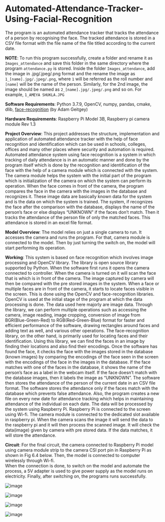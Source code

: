 # Automated-Attendance-Tracker-Using-Facial-Recognition
The program is an automated attendance tracker that tracks the attendance of a person by recognising the face. The tracked attendance is stored in a CSV file format with the file name of the file titled according to the current date.

**NOTE**: To run this program successfully, create a folder and rename it as `Images_attendance` and save this folder in the same directory where the program `attendance.py` is stored. Inside the folder `Images_attendance`, add the image in .jpg/.jpeg/.png format and the rename the image as `1_[name].jpg/.jpeg/.png`, where `1` will be referred as the roll number and `[name]` will be the name of the person. Similarly, for the 2nd image, the image should be named as `2_[name].jpg/.jpeg/.png` and so on. For example, `1_AMEYA SHUKLA.JPG`


**Software Requirements**: Python 3.7.9, OpenCV, numpy, pandas, cmake, dlib, [face-recognition](https://pypi.org/project/face-recognition/) (by Adam Geitgey)

**Hardware Requirements**: Raspberry Pi Model 3B, Raspberry pi camera module Rev 1.3 

 

**Project Overview**:
This project addresses the structure, implementation and application of automated attendance tracker with the help of face recognition and identification which can be used in schools, colleges, offices and many other places where security and automation is required. Automated attendance system using face recognition is a system in which tracking of daily attendance is in an automatic manner and done by the program itself which is done by the recognition and identification of the face with the help of a camera module which is connected with the system. The camera module helps the system with the initial part of the program which is initialization of the camera on which the system can perform its operation. When the face comes in front of the camera, the program compares the face in the camera with the images in the database and recognizes it. These image data are basically known data for the system and is the data on which the system is trained. The system, if recognizes the face after the comparison with the database, displays the name of the person’s face or else displays “UNKNOWN” if the faces don’t match. Then it tracks the attendance of the person file of only the matched faces. This attendance is stored in an excel file format.

**Model Overview**:
The model relies on just a single camera to run. It accesses the camera and runs the program. For that, camera module is connected to the model. Then by just turning the switch on, the model will start performing its operation.

**Working**:
This system is based on face recognition which involves image processing and OpenCV library. The library is open source library supported by Python. When the software first runs it opens the camera connected to controller. When the camera is turned on it will scan the face that is which is in front of the camera. The image captured by camera will then be compared with the pre stored images in the system. When a face or multiple faces are in front of the camera, it starts to locate faces visible in the screen. This is done using the OpenCV and face-recognition libraries. OpenCV is used at the initial stage of the program at which the data processing is done. The data used here majorly are image data. Through the library, we can perform multiple operations such as accessing the camera, image reading, image cropping, conversion of image from BGR(Blue-Green-Red) to RGB(Red-Green-Blue) format for faster and efficient performance of the software, drawing rectangles around faces and adding text as well, and various other operations. The face-recognition library, on the other hand, is primarily used for locating faces and their identification. Using this library, we can find the faces in an image by finding their locations and also find their encodings. Once the software has found the face, it checks the face with the images stored in the database (known images) by comparing the encodings of the face seen in the screen with the encodings of the face in the images in the database. If the face matches with one of the faces in the database, it shows the name of the person’s face as a label in the webcam itself. If the face doesn’t match with the database images, then it labels the image as “UNKNOWN”. The software then stores the attendance of the person of the current date in an CSV file format. The software stores the attendance only if the faces match with the database which prevents false attendance. Also, the program creates a new file on every new date for attendance tracking which helps in maintaining attendance of the individual on each date. The data will be processed by the system using Raspberry Pi. Raspberry Pi is connected to the screen using Wi-fi. The camera module is connected to the dedicated slot available in raspberry pi. When the camera scans the image it will send the data to the raspberry pi and it will then process the scanned image. It will check the data(image) given by camera with pre stored data. If the data matches, it will store the attendance.

**Circuit**:
For the final circuit, the camera connected to Raspberry Pi model using camera module strip to the camera CSI port pin in Raspberry Pi as shown in Fig 6.4 below. Then, the model is connected to computer wirelessly through Wi-fi.  
When the connection is done, to switch on the model and automate the process, a 5V adapter is used to give power supply as the model runs on electricity. Finally, after switching on, the programs runs successfully.

 
 
![image](https://user-images.githubusercontent.com/58943665/125160171-29a72d80-e199-11eb-9e51-6791ff88d873.png)


![image](https://user-images.githubusercontent.com/58943665/125160227-6e32c900-e199-11eb-8840-8707197b7852.png)

![image](https://user-images.githubusercontent.com/58943665/125160243-7c80e500-e199-11eb-9fb2-9a6be4a1749e.png)

![image](https://user-images.githubusercontent.com/58943665/125160252-83a7f300-e199-11eb-9a2e-eb34c65e8f0c.png)


